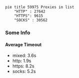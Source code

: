 
```mermaid
pie title 59975 Proxies in list
    "HTTP" : 27642
    "HTTPS": 9615
    "SOCKS" : 30562
```

### Some Info
#### Average Timeout

- mixed: 3.6s
- http: 1.9s
- https: 8.2s
- socks: 5.2s